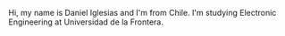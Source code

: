 Hi, my name is Daniel Iglesias and I'm from Chile. I'm studying Electronic Engineering at Universidad de la Frontera.
